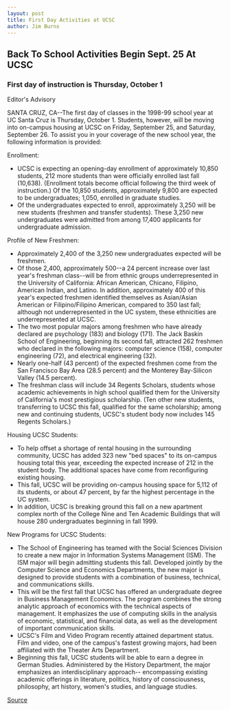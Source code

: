 ```yaml
---
layout: post
title: First Day Activities at UCSC
author: Jim Burns
---
```


## Back To School Activities Begin Sept. 25 At UCSC

### First day of instruction is Thursday, October 1

Editor's Advisory

SANTA CRUZ, CA--The first day of classes in the 1998-99 school year at UC Santa Cruz is Thursday, October 1. Students, however, will be moving into on-campus housing at UCSC on Friday, September 25, and Saturday, September 26\. To assist you in your coverage of the new school year, the following information is provided:

Enrollment:

* UCSC is expecting an opening-day enrollment of approximately 10,850 students, 212 more students than were officially enrolled last fall (10,638). (Enrollment totals become official following the third week of instruction.) Of the 10,850 students, approximately 9,800 are expected to be undergraduates; 1,050, enrolled in graduate studies.
* Of the undergraduates expected to enroll, approximately 3,250 will be new students (freshmen and transfer students). These 3,250 new undergraduates were admitted from among 17,400 applicants for undergraduate admission.

Profile of New Freshmen:

* Approximately 2,400 of the 3,250 new undergraduates expected will be freshmen.
* Of those 2,400, approximately 500--a 24 percent increase over last year's freshman class--will be from ethnic groups underrepresented in the University of California: African American, Chicano, Filipino, American Indian, and Latino. In addition, approximately 400 of this year's expected freshmen identified themselves as Asian/Asian American or Filipino/Filipino American, compared to 350 last fall; although not underrepresented in the UC system, these ethnicities are underrepresented at UCSC.
* The two most popular majors among freshmen who have already declared are psychology (183) and biology (171). The Jack Baskin School of Engineering, beginning its second fall, attracted 262 freshmen who declared in the following majors: computer science (158), computer engineering (72), and electrical engineering (32).
* Nearly one-half (43 percent) of the expected freshmen come from the San Francisco Bay Area (28.5 percent) and the Monterey Bay-Silicon Valley (14.5 percent).
* The freshman class will include 34 Regents Scholars, students whose academic achievements in high school qualified them for the University of California's most prestigious scholarship. (Ten other new students, transferring to UCSC this fall, qualified for the same scholarship; among new and continuing students, UCSC's student body now includes 145 Regents Scholars.)

Housing UCSC Students:

* To help offset a shortage of rental housing in the surrounding community, UCSC has added 323 new "bed spaces" to its on-campus housing total this year, exceeding the expected increase of 212 in the student body. The additional spaces have come from reconfiguring existing housing.
* This fall, UCSC will be providing on-campus housing space for 5,112 of its students, or about 47 percent, by far the highest percentage in the UC system.
* In addition, UCSC is breaking ground this fall on a new apartment complex north of the College Nine and Ten Academic Buildings that will house 280 undergraduates beginning in fall 1999.

New Programs for UCSC Students:

* The School of Engineering has teamed with the Social Sciences Division to create a new major in Information Systems Management (ISM). The ISM major will begin admitting students this fall. Developed jointly by the Computer Science and Economics Departments, the new major is designed to provide students with a combination of business, technical, and communications skills.
* This will be the first fall that UCSC has offered an undergraduate degree in Business Management Economics. The program combines the strong analytic approach of economics with the technical aspects of management. It emphasizes the use of computing skills in the analysis of economic, statistical, and financial data, as well as the development of important communication skills.
* UCSC's Film and Video Program recently attained department status. Film and video, one of the campus's fastest growing majors, had been affiliated with the Theater Arts Department.
* Beginning this fall, UCSC students will be able to earn a degree in German Studies. Administered by the History Department, the major emphasizes an interdisciplinary approach-- encompassing existing academic offerings in literature, politics, history of consciousness, philosophy, art history, women's studies, and language studies.

[Source](http://www1.ucsc.edu/news_events/press_releases/archive/98-99/09-98/firstday.htm "Permalink to First Day Activities at UCSC")
